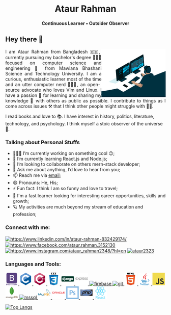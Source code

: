 
<h1 align="center">Ataur Rahman</h1>
<h4 align="center"> Continuous Learner • Outsider Observer </h4>
<!-- <p align="center"> <tt><a href="https://www.ataurrahman.com/">www.ataurrahman.com</a></tt></a> </p>
 -->

## Hey there 👋
<div>
<div>
<img align="right" alt="GIF" src="img/programmer.gif?raw=true" width="40%" />
</div>
<p style="text-align:justify">
I am Ataur Rahman from Bangladesh 🇧🇩, currently pursuing my bachelor's degree 👨🏽‍🎓 focused on computer science and engineering 🚀 from Mawlana Bhashani Science and Technology University. I am a curious, enthusiastic learner most of the time and an utter computer nerd 👨🏽‍💻, an open-source advocate who loves Vim and Linux. I have a passion 💝 for learning and sharing my knowledge 💪 with others as public as possible. I contribute to things as I come across issues ⚒️ that I think other people might struggle with 🏋️‍♂️.

I read books and love to 📚. I have interest in history, politics, literature, technology, and psychology. I think myself a stoic observer of the universe 🔭.

</p>
</div>

### Talking about Personal Stuffs

- 👨🏽‍💻 I’m currently working on something cool :wink:;
- 🌱 I’m currently learning React.js and Node.js;
- 👯 I’m looking to collaborate on others mern-stack developer;
- 💬 Ask me about anything, I’d love to hear from you;
- 📫 Reach me via [email](mailto:ataur2323@gmail.com);
- 😄 Pronouns: He, His;
- ⚡ Fun fact: I think I am so funny and love to travel;
- 💪 I'm a fast learner looking for interesting career opportunities, skills and growth;
- 🪐 My activities are much beyond my stream of education and profession;


<h3 align="left">Connect with me:</h3>
<p align="left">
<a href="https://linkedin.com/in/https://www.linkedin.com/in/ataur-rahman-832429174/" target="blank"><img align="center" src="https://raw.githubusercontent.com/rahuldkjain/github-profile-readme-generator/master/src/images/icons/Social/linked-in-alt.svg" alt="https://www.linkedin.com/in/ataur-rahman-832429174/" height="30" width="40" /></a>
<a href="https://fb.com/https://www.facebook.com/ataur.rahman.3152130" target="blank"><img align="center" src="https://raw.githubusercontent.com/rahuldkjain/github-profile-readme-generator/master/src/images/icons/Social/facebook.svg" alt="https://www.facebook.com/ataur.rahman.3152130" height="30" width="40" /></a>
<a href="https://instagram.com/https://www.instagram.com/ataur_rahman2348/?hl=en" target="blank"><img align="center" src="https://raw.githubusercontent.com/rahuldkjain/github-profile-readme-generator/master/src/images/icons/Social/instagram.svg" alt="https://www.instagram.com/ataur_rahman2348/?hl=en" height="30" width="40" /></a>
<a href="https://codeforces.com/profile/ataur2323" target="blank"><img align="center" src="https://cdn.jsdelivr.net/npm/simple-icons@3.0.1/icons/codeforces.svg" alt="ataur2323" height="30" width="40" /></a>
</p>

<h3 align="left">Languages and Tools:</h3>
<p align="left"> <a href="https://getbootstrap.com" target="_blank"> <img src="https://raw.githubusercontent.com/devicons/devicon/master/icons/bootstrap/bootstrap-plain-wordmark.svg" alt="bootstrap" width="40" height="40"/> </a> <a href="https://www.cprogramming.com/" target="_blank"> <img src="https://raw.githubusercontent.com/devicons/devicon/master/icons/c/c-original.svg" alt="c" width="40" height="40"/> </a> <a href="https://www.w3schools.com/cpp/" target="_blank"> <img src="https://raw.githubusercontent.com/devicons/devicon/master/icons/cplusplus/cplusplus-original.svg" alt="cplusplus" width="40" height="40"/> </a> <a href="https://www.w3schools.com/css/" target="_blank"> <img src="https://raw.githubusercontent.com/devicons/devicon/master/icons/css3/css3-original-wordmark.svg" alt="css3" width="40" height="40"/> </a> <a href="https://www.djangoproject.com/" target="_blank"> <img src="https://raw.githubusercontent.com/devicons/devicon/master/icons/django/django-original.svg" alt="django" width="40" height="40"/> </a> <a href="https://expressjs.com" target="_blank"> <img src="https://raw.githubusercontent.com/devicons/devicon/master/icons/express/express-original-wordmark.svg" alt="express" width="40" height="40"/> </a> <a href="https://firebase.google.com/" target="_blank"> <img src="https://www.vectorlogo.zone/logos/firebase/firebase-icon.svg" alt="firebase" width="40" height="40"/> </a> <a href="https://git-scm.com/" target="_blank"> <img src="https://www.vectorlogo.zone/logos/git-scm/git-scm-icon.svg" alt="git" width="40" height="40"/> </a> <a href="https://www.w3.org/html/" target="_blank"> <img src="https://raw.githubusercontent.com/devicons/devicon/master/icons/html5/html5-original-wordmark.svg" alt="html5" width="40" height="40"/> </a> <a href="https://www.java.com" target="_blank"> <img src="https://raw.githubusercontent.com/devicons/devicon/master/icons/java/java-original.svg" alt="java" width="40" height="40"/> </a> <a href="https://developer.mozilla.org/en-US/docs/Web/JavaScript" target="_blank"> <img src="https://raw.githubusercontent.com/devicons/devicon/master/icons/javascript/javascript-original.svg" alt="javascript" width="40" height="40"/> </a> <a href="https://www.mongodb.com/" target="_blank"> <img src="https://raw.githubusercontent.com/devicons/devicon/master/icons/mongodb/mongodb-original-wordmark.svg" alt="mongodb" width="40" height="40"/> </a> <a href="https://www.microsoft.com/en-us/sql-server" target="_blank"> <img src="https://www.svgrepo.com/show/303229/microsoft-sql-server-logo.svg" alt="mssql" width="40" height="40"/> </a> <a href="https://www.mysql.com/" target="_blank"> <img src="https://raw.githubusercontent.com/devicons/devicon/master/icons/mysql/mysql-original-wordmark.svg" alt="mysql" width="40" height="40"/> </a> <a href="https://www.oracle.com/" target="_blank"> <img src="https://raw.githubusercontent.com/devicons/devicon/master/icons/oracle/oracle-original.svg" alt="oracle" width="40" height="40"/> </a> <a href="https://www.photoshop.com/en" target="_blank"> <img src="https://raw.githubusercontent.com/devicons/devicon/master/icons/photoshop/photoshop-line.svg" alt="photoshop" width="40" height="40"/> </a> <a href="https://www.php.net" target="_blank"> <img src="https://raw.githubusercontent.com/devicons/devicon/master/icons/php/php-original.svg" alt="php" width="40" height="40"/> </a> <a href="https://reactjs.org/" target="_blank"> <img src="https://raw.githubusercontent.com/devicons/devicon/master/icons/react/react-original-wordmark.svg" alt="react" width="40" height="40"/> </a> </p>

[![Top Langs](https://github-readme-stats.vercel.app/api/top-langs/?username=anuraghazra&langs_count=8)](https://github.com/anuraghazra/github-readme-stats)

<!-- <p>&nbsp;<img align="center" src="https://github-readme-stats.vercel.app/api?username=enggataurrahman&show_icons=true&locale=en" alt="enggataurrahman" /></p> -->



<!-- <br>
<p align="center">
<a href="https://github.com/EnggAtaurRahman/EnggAtaurRahman">
<img align="center" src="https://github-readme-stats.vercel.app/api?username=arafat-hasan&count_private=true&show_icons=true&include_all_commits=true&custom_title=Arafat+Hasan%27s+Github+Status&theme=solarized-dark" />
</a>

<p align="center"><a href="https://github.com/EnggAtaurRahman/EnggAtaurRahman/#"><img src="img/barsSmall.gif?raw=true" alt="Animated footer bars" width="100%"/></a></p>
 -->
